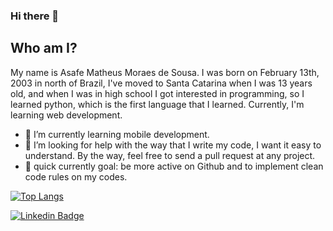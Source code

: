 ### Hi there 👋
## Who am I?
My name is Asafe Matheus Moraes de Sousa. I was born on February 13th, 2003 in north of Brazil, I've moved to Santa Catarina when I was 13 years old, and when I was in high school I got interested in programming, so I learned python, which is the first language that I learned. Currently, I'm learning web development. 


- 🌱 I’m currently learning mobile development.
- 🤔 I’m looking for help with the way that I write my code, I want it easy to understand. By the way, feel free to send a pull request at any project.
- 🔎 quick currently goal: be more active on Github and to implement clean code rules on my codes.

[![Top Langs](https://github-readme-stats.vercel.app/api/top-langs/?username=AsafeMatheus&langs_count=10)](https://github.com/AsafeMatheus/github-readme-stats)


[![Linkedin Badge](https://img.shields.io/badge/-Asafe%20Matheus-6633cc?logo=Linkedin&logoColor=white&link=https://www.linkedin.com/in/asafe-matheus-moraes-de-sousa-2128b01aa/)](https://www.linkedin.com/in/asafe-matheus-moraes-de-sousa-2128b01aa/) 
